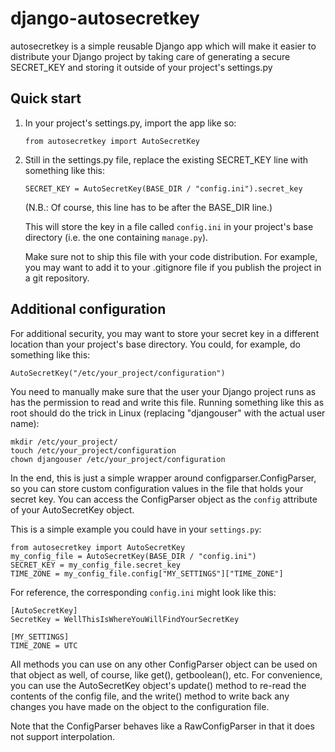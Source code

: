 # django-autosecretkey

autosecretkey is a simple reusable Django app which will make it easier to
distribute your Django project by taking care of generating a secure SECRET_KEY
and storing it outside of your project's settings.py

## Quick start

1. In your project's settings.py, import the app like so:

   ```from autosecretkey import AutoSecretKey```

2. Still in the settings.py file, replace the existing SECRET_KEY line with
   something like this:

   ```SECRET_KEY = AutoSecretKey(BASE_DIR / "config.ini").secret_key```

   (N.B.: Of course, this line has to be after the BASE_DIR line.)

   This will store the key in a file called `config.ini` in your project's base
   directory (i.e. the one containing `manage.py`).

   Make sure not to ship this file with your code distribution. For example,
   you may want to add it to your .gitignore file if you publish the project in
   a git repository.

## Additional configuration

For additional security, you may want to store your secret key in a different
location than your project's base directory. You could, for example, do
something like this:

```AutoSecretKey("/etc/your_project/configuration")```

You need to manually make sure that the user your Django project runs as has
the permission to read and write this file. Running something like this as
root should do the trick in Linux (replacing "djangouser" with the actual user
name):

```
mkdir /etc/your_project/
touch /etc/your_project/configuration
chown djangouser /etc/your_project/configuration
```

In the end, this is just a simple wrapper around configparser.ConfigParser, so
you can store custom configuration values in the file that holds your secret
key. You can access the ConfigParser object as the `config` attribute of your
AutoSecretKey object.

This is a simple example you could have in your `settings.py`:

```
from autosecretkey import AutoSecretKey
my_config_file = AutoSecretKey(BASE_DIR / "config.ini")
SECRET_KEY = my_config_file.secret_key
TIME_ZONE = my_config_file.config["MY_SETTINGS"]["TIME_ZONE"]
```

For reference, the corresponding `config.ini` might look like this:

```
[AutoSecretKey]
SecretKey = WellThisIsWhereYouWillFindYourSecretKey

[MY_SETTINGS]
TIME_ZONE = UTC
```

All methods you can use on any other ConfigParser object can be used on that
object as well, of course, like get(), getboolean(), etc. For convenience, you
can use the AutoSecretKey object's update() method to re-read the contents of
the config file, and the write() method to write back any changes you have made
on the object to the configuration file.

Note that the ConfigParser behaves like a RawConfigParser in that it does not
support interpolation.
